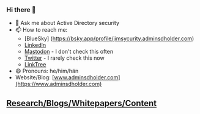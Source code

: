 ### Hi there 👋

- 💬 Ask me about Active Directory security 
- 📫 How to reach me:
   - [BlueSky] (https://bsky.app/profile/jimsycurity.adminsdholder.com)
   - [LinkedIn](https://www.linkedin.com/in/jimsykora)
   - [Mastodon](https://infosec.exchange/@JimSycurity{:rel="me"}) - I don't check this often
   - [Twitter](https://twitter.com/JimSycurity) - I rarely check this now
   - [LinkTree](https://linktr.ee/Jimsykora)   
- 😄 Pronouns: he/him/hän
- Website/Blog: [www.adminsdholder.com](https://www.adminsdholder.com)

## [Research/Blogs/Whitepapers/Content](https://github.com/JimSycurity/JimSycurity/blob/main/BlogsResearchPapers.md)



<!--
**JimSycurity/JimSycurity** is a ✨ _special_ ✨ repository because its `README.md` (this file) appears on your GitHub profile.

Here are some ideas to get you started:

